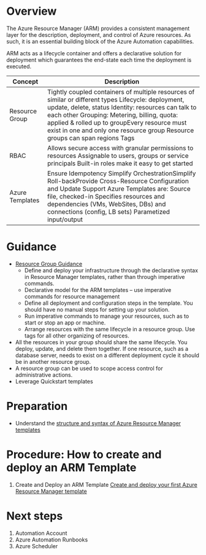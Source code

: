 Overview
========

The Azure Resource Manager (ARM) provides a consistent  management layer for the description, deployment, and control of Azure resources. As such, it is an essential building block of the Azure Automation capabilities.

ARM acts as a lifecycle container and offers a declarative solution for deployment which guarantees the end-state each time the deployment is executed.

|Concept|Description|
|-------|-----------|
|Resource Group	|Tightly coupled containers of multiple resources of similar or different types Lifecycle: deployment, update, delete, status Identity: resources can talk to each other  Grouping: Metering, billing, quota: applied & rolled up to groupEvery resource must exist in one and only one resource group Resource groups can span regions Tags|
|RBAC	|Allows secure access with granular permissions to resources Assignable to users, groups or service principals Built-in roles make it easy to get started
|Azure Templates	|Ensure Idempotency Simplify OrchestrationSimplify Roll-backProvide Cross-Resource Configuration and Update Support Azure Templates are: Source file, checked-in Specifies resources and dependencies (VMs, WebSites, DBs) and connections (config, LB sets) Parametized input/output|


Guidance
=========

* [Resource Group Guidance](https://docs.microsoft.com/en-us/azure/azure-resource-manager/resource-group-overview#guidance)
    * Define and deploy your infrastructure through the declarative syntax in Resource Manager templates, rather than through imperative commands.
	* Declarative model for the ARM templates – use imperative commands for resource management
	* Define all deployment and configuration steps in the template. You should have no manual steps for setting up your solution.
	* Run imperative commands to manage your resources, such as to start or stop an app or machine.
	* Arrange resources with the same lifecycle in a resource group. Use tags for all other organizing of resources.
* All the resources in your group should share the same lifecycle. You deploy, update, and delete them together. If one resource, such as a database server, needs to exist on a different deployment cycle it should be in another resource group.
* A resource group can be used to scope access control for administrative actions.
* Leverage Quickstart templates
	
	

Preparation
===========
* Understand the [structure and syntax of Azure Resource Manager templates](https://docs.microsoft.com/en-us/azure/azure-resource-manager/resource-group-authoring-templates)



Procedure:  How to create and deploy an ARM Template
====================================================

1. Create and Deploy an ARM Template
[Create and deploy your first Azure Resource Manager template](https://docs.microsoft.com/en-us/azure/azure-resource-manager/resource-manager-create-first-template)

Next steps
==========
1. Automation Account
2. Azure Automation Runbooks
3. Azure Scheduler
